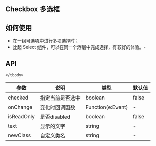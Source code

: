 Checkbox
多选框
---

## 如何使用
- 在一组可选项中进行多项选择时； -
- 比起 Select 组件，可以在同一个浮层中完成选择，有较好的体验。-


## API

<table>
    <thead>
        <tr>
            <th>参数</th>
            <th>说明</th>
            <th>类型</th>
            <th>默认值</th>
        </tr>
    </thead>
    <tbody>
        <tr>
            <td>checked</td>
            <td>指定当前是否选中</td>
            <td>boolean</td>
            <td>false</td>
        </tr>
        <tr>
            <td>onChange</td>
            <td>变化时回调函数</td>
            <td>Function(e:Event)</td>
            <td>-</td>
        </tr>
        <tr>
            <td>isReadOnly</td>
            <td>是否disabled</td>
            <td>boolean</td>
            <td>false</td>
        </tr>
        <tr>
            <td>text</td>
            <td>显示的文字</td>
            <td>string</td>
            <td>-</td>
        </tr>
        <tr>
            <td>newClass</td>
            <td>自定义类名</td>
            <td>string</td>
            <td>-</td>
        </tr>

    </tbody>

</table>
